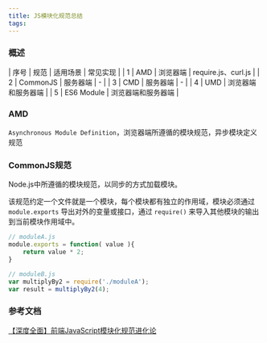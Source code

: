 ```yaml
---
title: JS模块化规范总结
tags:
---
```


### 概述
| 序号 | 规范 | 适用场景 | 常见实现 |
| 1 | AMD | 浏览器端 | require.js、curl.js |
| 2 | CommonJS  | 服务器端 | - |
| 3 | CMD | 服务器端 | - | 
| 4 | UMD | 浏览器端和服务器端 |
| 5 | ES6 Module | 浏览器端和服务器端 |

### AMD
`Asynchronous Module Definition`，浏览器端所遵循的模块规范，异步模块定义规范
### CommonJS规范
Node.js中所遵循的模块规范，以同步的方式加载模块。

该规范约定一个文件就是一个模块，每个模块都有独立的作用域，模块必须通过 `module.exports` 导出对外的变量或接口，通过 `require()` 来导入其他模块的输出到当前模块作用域中。
```js
// moduleA.js
module.exports = function( value ){
    return value * 2;
}

// moduleB.js
var multiplyBy2 = require('./moduleA');
var result = multiplyBy2(4);
```




### 参考文档
[【深度全面】前端JavaScript模块化规范进化论](https://segmentfault.com/a/1190000023711059)